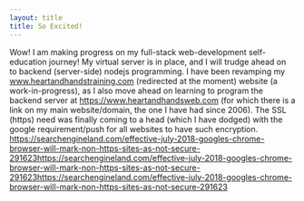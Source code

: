 ```yaml
---
layout: title
title: So Excited!
---
```


Wow! I am making progress on my full-stack web-development self-education journey! My virtual server is in place, and I will trudge ahead on to backend (server-side) nodejs programming.  I have been revamping my www.heartandhandstraining.com (redirected at the moment) website (a work-in-progress), as I also move ahead on learning to program the backend server at https://www.heartandhandsweb.com (for which there is a link on my main website/domain, the one I have had since 2006). The SSL (https) need was finally coming to a head (which I have dodged) with the google requirement/push for all websites to have such encryption. 
https://searchengineland.com/effective-july-2018-googles-chrome-browser-will-mark-non-https-sites-as-not-secure-291623https://searchengineland.com/effective-july-2018-googles-chrome-browser-will-mark-non-https-sites-as-not-secure-291623https://searchengineland.com/effective-july-2018-googles-chrome-browser-will-mark-non-https-sites-as-not-secure-291623
